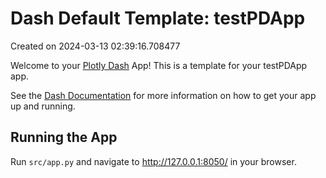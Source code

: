# Dash Default Template: testPDApp

Created on 2024-03-13 02:39:16.708477

Welcome to your [Plotly Dash](https://plotly.com/dash/) App! This is a template for your testPDApp app.

See the [Dash Documentation](https://dash.plotly.com/introduction) for more information on how to get your app up and running.

## Running the App

Run `src/app.py` and navigate to http://127.0.0.1:8050/ in your browser.